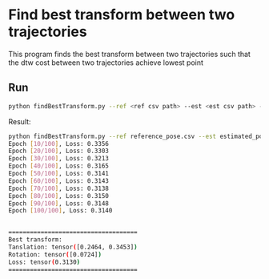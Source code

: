 # Find best transform between two trajectories

This program finds the best transform between two trajectories such that the dtw cost between two trajectories achieve lowest point

## Run
```bash
python findBestTransform.py --ref <ref csv path> --est <est csv path> --outcsv [output trasformed est]
```

Result:
```bash
python findBestTransform.py --ref reference_pose.csv --est estimated_pose.csv
Epoch [10/100], Loss: 0.3356
Epoch [20/100], Loss: 0.3303
Epoch [30/100], Loss: 0.3213
Epoch [40/100], Loss: 0.3165
Epoch [50/100], Loss: 0.3141
Epoch [60/100], Loss: 0.3143
Epoch [70/100], Loss: 0.3138
Epoch [80/100], Loss: 0.3150
Epoch [90/100], Loss: 0.3148
Epoch [100/100], Loss: 0.3140


====================================
Best transform:
Tanslation: tensor([0.2464, 0.3453])
Rotation: tensor([0.0724])
Loss: tensor(0.3130)
====================================
```

